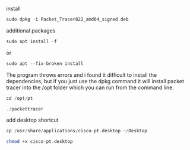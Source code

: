 install
```php
sudo dpkg -i Packet_Tracer822_amd64_signed.deb
```

additional packages
```php
sudo apt install -f
```

or
```php
sudo apt --fix-broken install
```

The program throws errors and i found it difficult to install the dependencies, but if you just use the dpkg command it will install packet tracer into the /opt folder which you can run from the command line.

```php
cd /opt/pt
```

```php
./packettracer
```

add desktop shortcut
```php
cp /usr/share/applications/cisco-pt.desktop ~/Desktop
```

```php
chmod +x cisco-pt.desktop
```